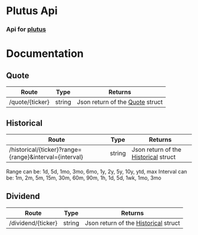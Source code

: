 # Plutus Api
### Api for [plutus](https://github.com/torbenconto/plutus)

# Documentation
## Quote
| Route           | Type   | Returns                                                                                                 |
|-----------------|--------|---------------------------------------------------------------------------------------------------------|
| /quote/{ticker} | string | Json return of the [Quote](https://github.com/torbenconto/plutus/blob/master/quote/quote.go#L21) struct |

## Historical
| Route                                                  | Type | Returns                                                                                                                |
|--------------------------------------------------------| --- |------------------------------------------------------------------------------------------------------------------------|
| /historical/{ticker}?range={range}&interval={interval} | string | Json return of the [Historical](https://github.com/torbenconto/plutus/blob/master/historical/historical.go#L15) struct |
Range can be: 1d, 5d, 1mo, 3mo, 6mo, 1y, 2y, 5y, 10y, ytd, max
Interval can be: 1m, 2m, 5m, 15m, 30m, 60m, 90m, 1h, 1d, 5d, 1wk, 1mo, 3mo

## Dividend
| Route                                                | Type | Returns                                                                                                                |
|------------------------------------------------------| --- |------------------------------------------------------------------------------------------------------------------------|
| /dividend/{ticker} | string | Json return of the [Historical](https://github.com/torbenconto/plutus/blob/master/historical/historical.go#L15) struct |
